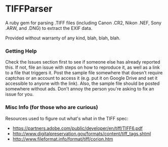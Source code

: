 # TIFFParser
A ruby gem for parsing .TIFF files (including Canon .CR2, Nikon .NEF, Sony .ARW, and .DNG) to extract the EXIF data.

Provided without warranty of any kind, blah, blah, blah.

### Getting Help
Check the Issues section first to see if someone else has already reported this. If not, file an issue with steps on how to reproduce it, as well as a link to a file that triggers it. Post the sample file somewhere that doesn't require captchas or an account to access it (e.g. put it on Google Drive and set it accessible to anyone with the link). Also, the sample file should be posted somewhere without ads. Don't annoy the person you're asking to fix an issue for you.

### Misc Info (for those who are curious)

Resources used to figure out what's what in the TIFF spec:

- https://partners.adobe.com/public/developer/en/tiff/TIFF6.pdf
- http://www.digitalpreservation.gov/formats/content/tiff_tags.shtml
- http://www.fileformat.info/format/tiff/corion.htm
